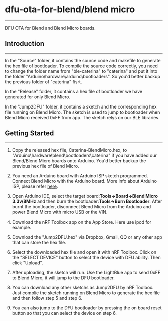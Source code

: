 # dfu-ota-for-blend/blend micro #
---

DFU OTA for Blend and Blend Micro boards.

## Introduction ##
---

In the "Source" folder, it contains the source code and makefile to generate the hex file of bootloader. To compile the source code correctly, you need to change the folder name from "ble-caterina" to "caterina" and put it into the folder "Arduino\hardware\arduino\bootloaders". So you'd better backup the previous folder of "caterina" fisrt.

In the "Release" folder, it contains a hex file of bootloader we have generated for only Blend Micro. 

In the "Jump2DFU" folder, it contains a sketch and the corresponding hex file running on Blend Micro. The sketch is used to jump to bootloader when Blend Micro received 0xFF from app. The sketch relys on our BLE libraries.

## Getting Started ##
---

1. Copy the released hex file, Caterina-BlendMicro.hex, to "Arduino\hardware\blend\bootloaders\caterina" if you have added our Blend/Blend Micro boards onto Arduino. You'd better backup the previous hex file of Blend Micro.

2. You need an Arduino board with Arduino ISP sketch programmed.  Connect Blend Micro with the Arduino board. More info about Arduino ISP, please refer [here](http://arduino.cc/en/Tutorial/ArduinoISP).

3. Open Arduino IDE, select the target board:**Tools->Board->Blend Micro 3.3v/8MHz** and then burn the bootloader:**Tools->Burn Bootloader**. After burnt the bootloader, disconnect Blend Micro from the Arduino and power Blend Micro with micro USB or the VIN. 

4. Download the nRF Toolbox app on the App Store. Here use ipod for example.

5. Download the "Jump2DFU.hex" via Dropbox, Gmail, QQ or any other app that can store the hex file.

6. Select the downloaded hex file and open it with nRF Toolbox. Click on the "SELECT DEVICE" button to select the device with DFU ability. Then click "Upload".

7. After uploading, the sketch will run. Use the LightBlue app to send 0xFF to Blend Micro, it will jump to the DFU bootloader.

8. You can download any other sketchs as Jump2DFU by nRF Toolbox. Just complie the sketch running on Blend Micro to generate the hex file and then follow step 5 and step 6.

9. You can also jump to the DFU bootloader by pressing the on board reset button so that you can select the device on step 6.